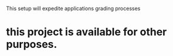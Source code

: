 This setup will expedite applications grading processes

# this project is available for other purposes.
